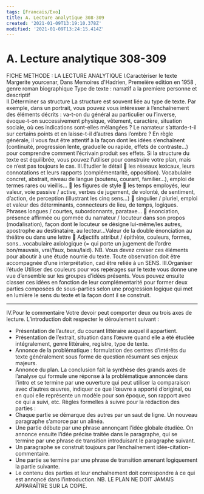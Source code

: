 ```yaml
---
tags: [Francais/Exo]
title: A. Lecture analytique 308-309
created: '2021-01-09T13:19:10.378Z'
modified: '2021-01-09T13:24:15.414Z'
---
```


# A. Lecture analytique 308-309

FICHE METHODE : LA LECTURE ANALYTIQUE
I.Caractériser le texte
  Margerite yourcenar, Dans Memoires d'Hadrien, Premeière edition en 1958 , genre roman biographique
  Type de texte : narratif a la premiere personne et descriptif  
II.Déterminer sa structure
 La structure est souvent liée au type de texte. Par exemple, dans un portrait, vous pouvez
vous intéresser à l’enchaînement des éléments décrits : va-t-on du général au particulier ou
l’inverse, évoque-t-on successivement physique, vêtement, caractère, situation sociale, où ces
indications sont-elles mélangées ? Le narrateur s’attarde-t-il sur certains points et en laisse-t-il
d’autres dans l’ombre ?
En règle générale, il vous faut être attentif à la façon dont les idées s’enchaînent
(continuité, progression lente, graduelle ou rapide, effets de contraste…) pour comprendre
comment l’écrivain produit ses effets.
Si la structure du texte est équilibrée, vous pouvez l’utiliser pour construire votre plan,
mais ce n’est pas toujours le cas.
III.Etudier le détail
 les réseaux lexicaux, leurs connotations et leurs rapports (complémentarité,
opposition). Vocabulaire concret, abstrait, niveau de langue (soutenu, courant,
familier…), emploi de termes rares ou vieillis…
 les figures de style
 les temps employés, leur valeur, voie passive / active, verbes de jugement, de volonté,
de sentiment, d’action, de perception (illustrant les cinq sens…)
 singulier / pluriel, emploi et valeur des déterminants, connecteurs de lieu, de temps,
logiques. Phrases longues / courtes, subordonnants, parataxe…
 énonciation, présence affirmée ou gommée du narrateur / locuteur dans son propos
(modalisation), façon dont le locuteur se désigne lui-même/les autres, apostrophe au
destinataire, au lecteur…Valeur de la double énonciation au théâtre ou dans une lettre
 Adjectifs attribut / épithète, couleurs, formes, sons…vocabulaire axiologique (= qui
porte un jugement de l’ordre bon/mauvais, vrai/faux, beau/laid).
NB. Vous devez croiser ces éléments pour aboutir à une étude nourrie du texte. Toute
observation doit être accompagnée d’une interprétation, cad être reliée à un SENS.
III.Organiser l’étude
Utiliser des couleurs pour vos repérages sur le texte vous donne une vue d’ensemble sur les
groupes d’idées présents. Vous pouvez ensuite classer ces idées en fonction de leur
complémentarité pour former deux parties composées de sous-parties selon une progression
logique qui met en lumière le sens du texte et la façon dont il se construit.



---


IV.Pour le commentaire
Votre devoir peut comporter deux ou trois axes de lecture.
L’introduction doit respecter le déroulement suivant :
- Présentation de l’auteur, du courant littéraire auquel il appartient.
- Présentation de l’extrait, situation dans l’œuvre quand elle a été étudiée intégralement,
genre littéraire, registre, type de texte.
- Annonce de la problématique : formulation des centres d’intérêts du texte
généralement sous forme de question résumant ses enjeux majeurs.
- Annonce du plan.
La conclusion fait la synthèse des grands axes de l’analyse qui formule une réponse à
la problématique annoncée dans l’intro et se termine par une ouverture qui peut utiliser la
comparaison avec d’autres œuvres, indiquer ce que l’œuvre a apporté d’original, ou en
quoi elle représente un modèle pour son époque, son rapport avec ce qui a suivi, etc.
Règles formelles à suivre pour la rédaction des parties :
- Chaque partie se démarque des autres par un saut de ligne. Un nouveau paragraphe
s’amorce par un alinéa.
- Une partie débute par une phrase annonçant l’idée globale étudiée. On annonce ensuite
l’idée précise traitée dans le paragraphe, qui se termine par une phrase de transition
introduisant le paragraphe suivant.
- Un paragraphe se construit toujours par l’enchaînement idée-citation-commentaire.
- Une partie se termine par une phrase de transition amenant logiquement la partie
suivante.
- Le contenu des parties et leur enchaînement doit correspondre à ce qui est annoncé
dans l’introduction.
NB. LE PLAN NE DOIT JAMAIS APPARAÎTRE SUR LA COPIE.
